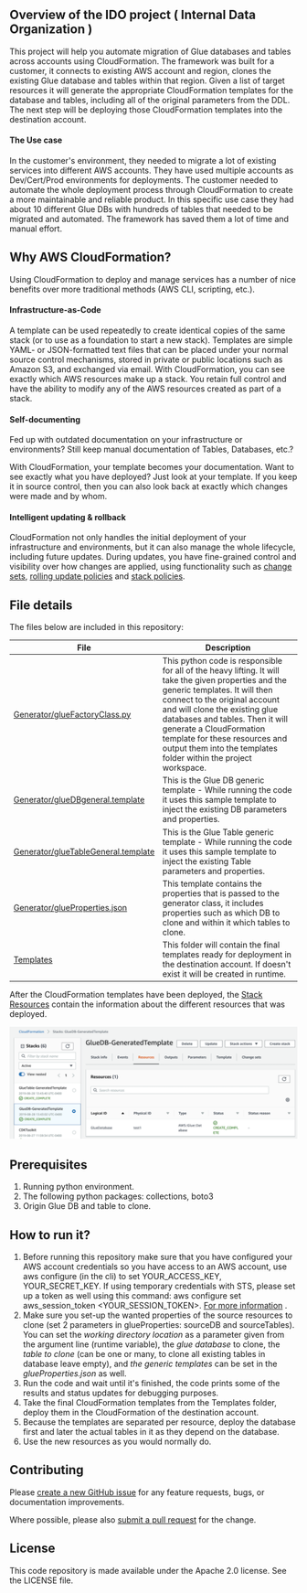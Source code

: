 
## Overview of the IDO project ( Internal Data Organization )

This project will help you automate migration of Glue databases and tables across accounts using CloudFormation. The framework was built for a customer, it connects to existing AWS account and region, clones the existing Glue database and tables within that region. Given a list of target resources it will generate the appropriate CloudFormation templates for the database and tables, including all of the original parameters from the DDL. The next step will be deploying those CloudFormation templates into the destination account.


#### The Use case

In the customer's environment, they needed to migrate a lot of existing services into different AWS accounts. They have used multiple accounts as Dev/Cert/Prod environments for deployments. The customer needed to automate the whole deployment process through CloudFormation to create a more maintainable and reliable product. In this specific use case they had about 10 different Glue DBs with hundreds of tables that needed to be migrated and automated. The framework has saved them a lot of time and manual effort.

## Why AWS CloudFormation?

Using CloudFormation to deploy and manage services has a number of nice benefits over more traditional methods (AWS CLI, scripting, etc.).

#### Infrastructure-as-Code

A template can be used repeatedly to create identical copies of the same stack (or to use as a foundation to start a new stack).  Templates are simple YAML- or JSON-formatted text files that can be placed under your normal source control mechanisms, stored in private or public locations such as Amazon S3, and exchanged via email. With CloudFormation, you can see exactly which AWS resources make up a stack. You retain full control and have the ability to modify any of the AWS resources created as part of a stack.

#### Self-documenting

Fed up with outdated documentation on your infrastructure or environments? Still keep manual documentation of Tables, Databases, etc.?

With CloudFormation, your template becomes your documentation. Want to see exactly what you have deployed? Just look at your template. If you keep it in source control, then you can also look back at exactly which changes were made and by whom.

#### Intelligent updating & rollback

CloudFormation not only handles the initial deployment of your infrastructure and environments, but it can also manage the whole lifecycle, including future updates. During updates, you have fine-grained control and visibility over how changes are applied, using functionality such as [change sets](https://aws.amazon.com/blogs/aws/new-change-sets-for-aws-cloudformation/), [rolling update policies](http://docs.aws.amazon.com/AWSCloudFormation/latest/UserGuide/aws-attribute-updatepolicy.html) and [stack policies](http://docs.aws.amazon.com/AWSCloudFormation/latest/UserGuide/protect-stack-resources.html).

## File details

The files below are included in this repository:

| File | Description |
| --- | --- | 
| [Generator/glueFactoryClass.py](https://code.amazon.com/packages/AWSProServe_content_GlueMigration/blobs/mainline/--/Generator/glueFactoryClass.py) | This python code is responsible for all of the heavy lifting. It will take the given properties and the generic templates. It will then connect to the original account and will clone the existing glue databases and tables. Then it will generate a CloudFormation template for these resources and output them into the templates folder within the project workspace.  |
| [Generator/glueDBgeneral.template](https://code.amazon.com/packages/AWSProServe_content_GlueMigration/blobs/mainline/--/Generator/glueDBgeneral.template) | This is the Glue DB generic template - While running the code it uses this sample template to inject the existing DB parameters and properties.
| [Generator/glueTableGeneral.template](https://code.amazon.com/packages/AWSProServe_content_GlueMigration/blobs/mainline/--/Generator/glueTableGeneral.template) | This is the Glue Table generic template - While running the code it uses this sample template to inject the existing Table parameters and properties. |
| [Generator/glueProperties.json](https://code.amazon.com/packages/AWSProServe_content_GlueMigration/blobs/mainline/--/Generator/glueProperties.json) | This template contains the properties that is passed to the generator class, it includes properties such as which DB to clone and within it which tables to clone. |
| [Templates](#) | This folder will contain the final templates ready for deployment in the destination account. If doesn't exist it will be created in runtime. |

After the CloudFormation templates have been deployed, the [Stack Resources](https://docs.aws.amazon.com/AWSCloudFormation/latest/UserGuide/resources-section-structure.html) contain the information about the different resources that was deployed.

![Stack-Resources](docs/stack-resources.png)

## Prerequisites
1. Running python environment.
2. The following python packages: collections, boto3
3. Origin Glue DB and table to clone.

## How to run it?
1. Before running this repository make sure that you have configured your AWS account credentials so you have access to an AWS account, use aws configure (in the cli) to set YOUR_ACCESS_KEY, YOUR_SECRET_KEY. If using temporary credentials with STS, please set up a token as well using this command: aws configure set aws_session_token <YOUR_SESSION_TOKEN>. [For more information](https://docs.aws.amazon.com/cli/latest/reference/configure/) .
2. Make sure you set-up the wanted properties of the source resources to clone (set 2 parameters in glueProperties: sourceDB and sourceTables). You can set the *working directory location* as a parameter given from the argument line (runtime variable), the *glue database* to clone, the *table to clone* (can be one or many, to clone all existing tables in database leave empty), and *the generic templates* can be set in the *glueProperties.json* as well.
3. Run the code and wait until it's finished, the code prints some of the results and status updates for debugging purposes.
4. Take the final CloudFormation templates from the Templates folder, deploy them in the CloudFormation of the destination account.
5. Because the templates are separated per resource, deploy the database first and later the actual tables in it as they depend on the database.
6. Use the new resources as you would normally do.

## Contributing

Please [create a new GitHub issue](https://github.com/awslabs/ecs-refarch-cloudformation/issues/new) for any feature requests, bugs, or documentation improvements. 

Where possible, please also [submit a pull request](https://help.github.com/articles/creating-a-pull-request-from-a-fork/) for the change. 

## License

This code repository is made available under the Apache 2.0 license. See the LICENSE file.


